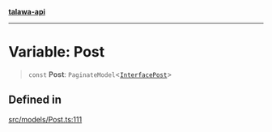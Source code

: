 [**talawa-api**](../../../README.md)

***

# Variable: Post

> `const` **Post**: `PaginateModel`\<[`InterfacePost`](../interfaces/InterfacePost.md)\>

## Defined in

[src/models/Post.ts:111](https://github.com/Suyash878/talawa-api/blob/e4413cec641a837926071678fed3c7f67234e31e/src/models/Post.ts#L111)
